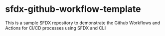 # sfdx-github-workflow-template
This is a sample SFDX repository to demonstrate the Github Workflows and Actions for CI/CD processes using SFDX and CLI
